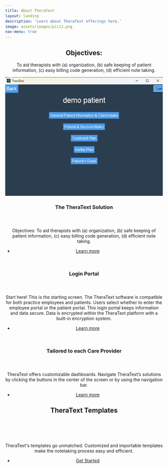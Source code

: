 ```yaml
---
title: About TheraText
layout: landing
description: 'Learn about TheraText offerings here.'
image: assets/images/pic11.png
nav-menu: true
---
```


<!-- Main -->
<div id="main">

<!-- One -->
<section id="one">
	<div class="inner">
		<header class="major">
			<h2>Objectives: </h2>
		<p>To aid therapists with (a) organization, (b) safe keeping of patient information, (c) easy billing code generation, (d) efficient note taking.</p>

<!-- Two -->
<section id="two" class="spotlights">
	<section>
		<a href="generic.html" class="image">
			<img src="assets/images/demo5.png" alt="" data-position="center center" />
		</a>
		<div class="content">
			<div class="inner">
				<header class="major">
					<h3>The TheraText Solution</h3>
				</header>
				<p>Objectives: To aid therapists with (a) organization, (b) safe keeping of patient information, (c) easy billing code generation, (d) efficient note taking.</p>
				<ul class="actions">
					<li><a href="generic.html" class="button">Learn more</a></li>
				</ul>
			</div>
		</div>
	</section>
	<section>
		<a href="generic.html" class="image">
			<img src="{% link assets/images/demo1.png %}" alt="" data-position="top center" />
		</a>
		<div class="content">
			<div class="inner">
				<header class="major">
					<h3>Login Portal</h3>
				</header>
				<p>Start here! This is the starting screen. The TheraText software is compatible for both practice employees and patients. Users select whether to enter the employee portal or the patient portal. This login portal keeps information and data secure. Data is encrypted within the TheraText platform with a built-in encryption system.</p>
				<ul class="actions">
					<li><a href="generic.html" class="button">Learn more</a></li>
				</ul>
			</div>
		</div>
	</section>
	<section>
		<a href="generic.html" class="image">
			<img src="{% link assets/images/demo3.png %}" alt="" data-position="25% 25%" />
		</a>
		<div class="content">
			<div class="inner">
				<header class="major">
					<h3>Tailored to each Care Provider</h3>
				</header>
				<p>TheraText offers customizable dashboards. Navigate TheraText’s solutions by clicking the buttons in the center of the screen or by using the navigation bar.</p>
				<ul class="actions">
					<li><a href="generic.html" class="button">Learn more</a></li>
				</ul>
			</div>
		</div>
	</section>
</section>

<!-- Three -->
<section id="three">
	<div class="inner">
		<header class="major">
			<h2>TheraText Templates</h2>
			<img src="{% link assets/images/demo4.png %}" alt="" data-position="25% 25%" />
		</header>
		<p>TheraText's templates go unmatched. Customized and importable templates make the notetaking process easy and efficient.</p>
		<ul class="actions">
			<li><a href="generic.html" class="button next">Get Started</a></li>
		</ul>
	</div>
</section>
